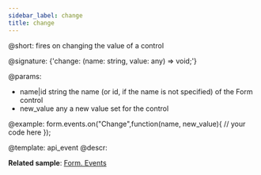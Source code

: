 ```yaml
---
sidebar_label: change
title: change
---          
```


@short: fires on changing the value of a control

@signature: {'change: (name: string, value: any) => void;'}


@params:
- name|id			string		the name (or id, if the name is not specified) of the Form control
- new_value		any			a new value set for the control

@example:
form.events.on("Change",function(name, new_value){
	// your code here
});


@template: api_event
@descr:


**Related sample**: [Form. Events](https://snippet.dhtmlx.com/vyipsaoa)

